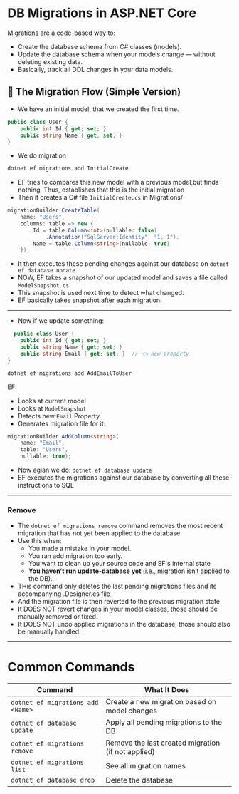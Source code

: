 # DB Migrations in ASP.NET Core

Migrations are a code-based way to:
- Create the database schema from C# classes (models).
- Update the database schema when your models change — without deleting existing data.
- Basically, track all DDL changes in your data models.

## 🔄 The Migration Flow (Simple Version)

- We have an initial model, that we created the first time.

```csharp
public class User {
    public int Id { get; set; }
    public string Name { get; set; }
}
```
- We do migration

```bash
dotnet ef migrations add InitialCreate
```

- EF tries to compares this new model with a previous model,but finds nothing, Thus, establishes that this is the initial migration
- Then it creates a C# file `InitialCreate.cs` in Migrations/

```csharp
migrationBuilder.CreateTable(
    name: "Users",
    columns: table => new {
        Id = table.Column<int>(nullable: false)
            .Annotation("SqlServer:Identity", "1, 1"),
        Name = table.Column<string>(nullable: true)
    });
```

- It then executes these pending changes against our database on `dotnet ef database update`
- NOW, EF takes a snapshot of our updated model and saves a file called `ModelSnapshot.cs`
- This snapshot is used next time to detect what changed.
- EF basically takes snapshot after each migration.

---

- Now if we update something:

```csharp
  public class User {
    public int Id { get; set; }
    public string Name { get; set; }
    public string Email { get; set; }  // 👈 new property
}
```

```bash
dotnet ef migrations add AddEmailToUser
```

EF:
- Looks at current model
- Looks at `ModelSnapshot`
- Detects new `Email` Property
- Generates migration file for it:

```csharp
migrationBuilder.AddColumn<string>(
    name: "Email",
    table: "Users",
    nullable: true);
```

- Now agian we do: `dotnet ef database update`
- EF executes the migrations against our database by converting all these instructions to SQL

---

### Remove 
- The `dotnet ef migrations remove` command removes the most recent migration that has not yet been applied to the database.
- Use this when:
    - You made a mistake in your model.
    - You ran add migration too early.
    - You want to clean up your source code and EF's internal state
    - **You haven’t run update-database yet** (i.e., migration isn’t applied to the DB).
- THis command only deletes the last pending migrations files and its accompanying .Designer.cs file
- And the migration file is then reverted to the previous migration state
- It DOES NOT revert changes in your model classes, those should be manually removed or fixed.
- It DOES NOT undo applied migrations in the database, those should also be manually handled.

---

# Common Commands

| Command                           | What It Does                                       |
| --------------------------------- | -------------------------------------------------- |
| `dotnet ef migrations add <Name>` | Create a new migration based on model changes      |
| `dotnet ef database update`       | Apply all pending migrations to the DB             |
| `dotnet ef migrations remove`     | Remove the last created migration (if not applied) |
| `dotnet ef migrations list`       | See all migration names                            |
| `dotnet ef database drop`         | Delete the database                                |
